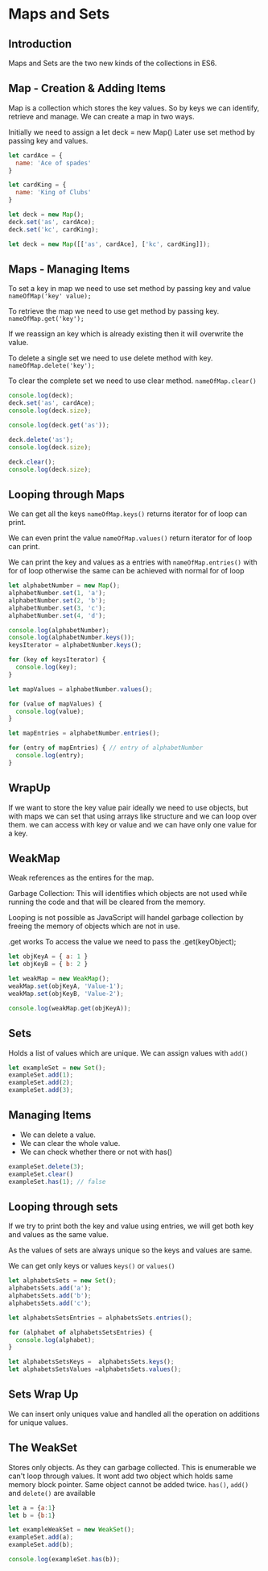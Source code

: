 # Maps and Sets

## Introduction

Maps and Sets are the two new kinds of the collections in ES6.

## Map - Creation & Adding Items

Map is a collection which stores the key values.
So by keys we can identify, retrieve and manage.
We can create a map in two ways.

Initially we need to assign a let deck = new Map()
Later use set method by passing key and values.

```javascript
let cardAce = {
  name: 'Ace of spades'
}

let cardKing = {
  name: 'King of Clubs'
}

let deck = new Map();
deck.set('as', cardAce);
deck.set('kc', cardKing);

let deck = new Map([['as', cardAce], ['kc', cardKing]]);
```

## Maps - Managing Items

To set a key in map we need to use set method by passing key and value ```nameOfMap('key' value);```

To retrieve the map we need to use get method by passing key. ```nameOfMap.get('key');```

If we reassign an key which is already existing then it will overwrite the value.

To delete a single set we need to use delete method with key. ```nameOfMap.delete('key');```

To clear the complete set we need to use clear method. ```nameOfMap.clear()```

```javascript
console.log(deck);
deck.set('as', cardAce);
console.log(deck.size);

console.log(deck.get('as'));

deck.delete('as');
console.log(deck.size);

deck.clear();
console.log(deck.size);
```

## Looping through Maps

We can get all the keys ```nameOfMap.keys()``` returns iterator for of loop can print.

We can even print the value ```nameOfMap.values()``` return iterator for of loop can print.

We can print the key and values as a entries with ```nameOfMap.entries()``` with for of loop
otherwise the same can be achieved with normal for of loop

```javascript
let alphabetNumber = new Map();
alphabetNumber.set(1, 'a');
alphabetNumber.set(2, 'b');
alphabetNumber.set(3, 'c');
alphabetNumber.set(4, 'd');

console.log(alphabetNumber);
console.log(alphabetNumber.keys());
keysIterator = alphabetNumber.keys();

for (key of keysIterator) {
  console.log(key);
}

let mapValues = alphabetNumber.values();

for (value of mapValues) {
  console.log(value);
}

let mapEntries = alphabetNumber.entries();

for (entry of mapEntries) { // entry of alphabetNumber
  console.log(entry);
}
```

## WrapUp

If we want to store the key value pair ideally we need to use objects,
but with maps we can set that using arrays like structure and we can loop over them. we can access with key or value and we can have only one value for a key.

## WeakMap

Weak references as the entires for the map.

Garbage Collection: This will identifies which objects are not used while running the code and that will be cleared from the memory.

Looping is not possible as JavaScript will handel garbage collection by freeing the memory of objects which are not in use.

.get works
To access the value we need to pass the .get(keyObject);

```javascript
let objKeyA = { a: 1 }
let objKeyB = { b: 2 }

let weakMap = new WeakMap();
weakMap.set(objKeyA, 'Value-1');
weakMap.set(objKeyB, 'Value-2');

console.log(weakMap.get(objKeyA));
```

## Sets

Holds a list of values which are unique. We can assign values with ```add()```

```javascript
let exampleSet = new Set();
exampleSet.add(1);
exampleSet.add(2);
exampleSet.add(3);
```

## Managing Items

* We can delete a value.
* We can clear the whole value.
* We can check whether there or not with has()

```javascript
exampleSet.delete(3);
exampleSet.clear()
exampleSet.has(1); // false
```

## Looping through sets

If we try to print both the key and value using entries, we will get both key and values as the same value.

As the values of sets are always unique so the keys and values are same.

We can get only keys or values ```keys()``` or ```values()```

```javascript
let alphabetsSets = new Set();
alphabetsSets.add('a');
alphabetsSets.add('b');
alphabetsSets.add('c');

let alphabetsSetsEntries = alphabetsSets.entries();

for (alphabet of alphabetsSetsEntries) {
  console.log(alphabet);
}

let alphabetsSetsKeys =  alphabetsSets.keys();
let alphabetsSetsValues =alphabetsSets.values();
```

## Sets Wrap Up

We can insert only uniques value and handled all the operation on additions for unique values.

## The WeakSet

Stores only objects. As they can garbage collected.
This is enumerable we can't loop through values.
It wont add two object which holds same memory block pointer.
Same  object cannot be added twice.
```has()```, ```add()``` and ```delete()``` are available

```javascript
let a = {a:1}
let b = {b:1}

let exampleWeakSet = new WeakSet();
exampleSet.add(a);
exampleSet.add(b);

console.log(exampleSet.has(b));
```
